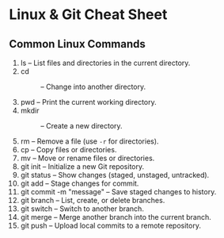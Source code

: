 # Linux & Git Cheat Sheet

## Common Linux Commands

1. ls – List files and directories in the current directory.
2. cd <dir> – Change into another directory. 
3. pwd – Print the current working directory. 
4. mkdir <dir> – Create a new directory.
5. rm <file> – Remove a file (use `-r` for directories). 
6. cp <src> <dest> – Copy files or directories. 
7. mv <src> <dest> – Move or rename files or directories. 
8. git init – Initialize a new Git repository. 
9. git status – Show changes (staged, unstaged, untracked). 
10. git add <file> – Stage changes for commit. 
11. git commit -m "message" – Save staged changes to history. 
12. git branch – List, create, or delete branches. 
13. git switch <branch> – Switch to another branch. 
14. git merge <branch> – Merge another branch into the current branch. 
15. git push – Upload local commits to a remote repository. 
